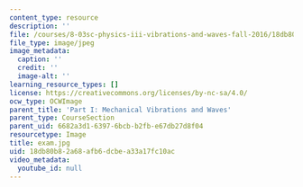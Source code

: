 ```yaml
---
content_type: resource
description: ''
file: /courses/8-03sc-physics-iii-vibrations-and-waves-fall-2016/18db80b82a68afb6dcbea33a17fc10ac_exam.jpg
file_type: image/jpeg
image_metadata:
  caption: ''
  credit: ''
  image-alt: ''
learning_resource_types: []
license: https://creativecommons.org/licenses/by-nc-sa/4.0/
ocw_type: OCWImage
parent_title: 'Part I: Mechanical Vibrations and Waves'
parent_type: CourseSection
parent_uid: 6682a3d1-6397-6bcb-b2fb-e67db27d8f04
resourcetype: Image
title: exam.jpg
uid: 18db80b8-2a68-afb6-dcbe-a33a17fc10ac
video_metadata:
  youtube_id: null
---
```

